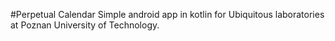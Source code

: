 #Perpetual Calendar
Simple android app in kotlin for Ubiquitous laboratories at Poznan University of Technology. 

